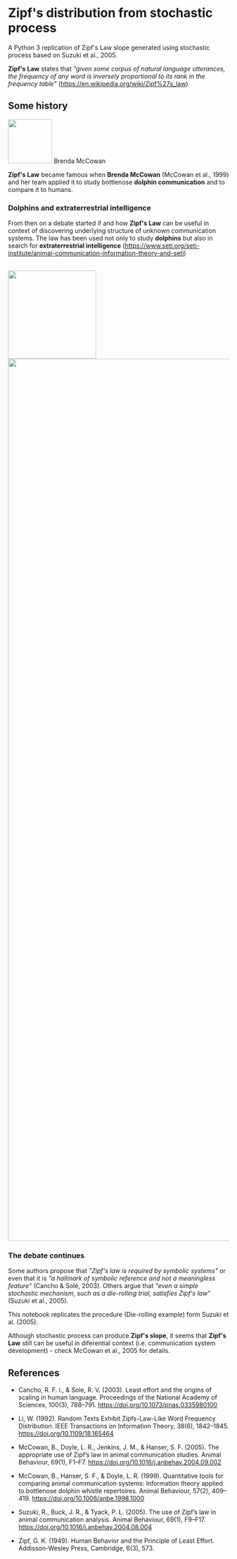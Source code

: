 # Zipf's distribution from stochastic process

A Python 3 replication of Zipf's Law slope generated using stochastic process based on Suzuki et al., 2005.

  **Zipf's Law** states that *"given some corpus of natural language utterances, the frequency of any word is inversely proportional to its rank in the frequency table"* (https://en.wikipedia.org/wiki/Zipf%27s_law)

## Some history

<img src="https://secure.vetmed.ucdavis.edu/public/utilities/getbase64Image.cfm?mivid=14652" width=100px/>
Brenda McCowan



  **Zipf's Law** became famous when **Brenda McCowan** (McCowan et al., 1999) and her team applied it to study bottlenose **dolphin communication** and to compare it to humans.
  
### Dolphins and extraterrestrial intelligence

 From then on a debate started if and how **Zipf's Law** can be useful in context of discovering underlying structure of unknown communication systems. The law has been used not only to study **dolphins** but also in search for **extraterrestrial intelligence** (https://www.seti.org/seti-institute/animal-communication-information-theory-and-seti)

<br>
 
<img src="https://www.natgeokids.com/wp-content/uploads/2014/06/dolphins-facts-5s.jpg" width=200px/>
<img src="http://www.industrytap.com/wp-content/uploads/2016/10/seti-e1476134762199.jpg" width=2000px/>
<br>

### The debate continues

Some authors propose that *"Zipf's law is required by symbolic systems"* or even that it is *"a hallmark of symbolic reference and not a meaningless feature"* (Cancho & Solé, 2003). Others argue that *"even a simple stochastic mechanism, such as a die-rolling trial, satisfies Zipf's law"* (Suzuki et al., 2005).

This notebook replicates the procedure (Die-rolling example) form Suzuki et al. (2005).

Although stochastic process can produce **Zipf's slope**, it seems that **Zipf's Law** still can be useful in diferential context (i.e. communication system development) - check McCowan et al., 2005 for details.



## References

* Cancho, R. F. i., & Sole, R. V. (2003). Least effort and the origins of scaling in human language. Proceedings of the National Academy of Sciences, 100(3), 788–791. https://doi.org/10.1073/pnas.0335980100

* Li, W. (1992). Random Texts Exhibit Zipfs-Law-Like Word Frequency Distribution. IEEE Transactions on Information Theory, 38(6), 1842–1845. https://doi.org/10.1109/18.165464

* McCowan, B., Doyle, L. R., Jenkins, J. M., & Hanser, S. F. (2005). The appropriate use of Zipf’s law in animal communication studies. Animal Behaviour, 69(1), F1–F7. https://doi.org/10.1016/j.anbehav.2004.09.002

* McCowan, B., Hanser, S. F., & Doyle, L. R. (1999). Quantitative tools for comparing animal communication systems: Information theory applied to bottlenose dolphin whistle repertoires. Animal Behaviour, 57(2), 409–419. https://doi.org/10.1006/anbe.1998.1000

* Suzuki, R., Buck, J. R., & Tyack, P. L. (2005). The use of Zipf’s law in animal communication analysis. Animal Behaviour, 69(1), F9–F17. https://doi.org/10.1016/j.anbehav.2004.08.004

* Zipf, G. K. (1949). Human Behavior and the Principle of Least Effort. Addisson-Wesley Press, Cambridge, 6(3), 573.





